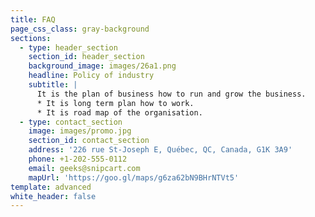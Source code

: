 ```yaml
---
title: FAQ
page_css_class: gray-background
sections:
  - type: header_section
    section_id: header_section
    background_image: images/26a1.png
    headline: Policy of industry
    subtitle: |
      It is the plan of business how to run and grow the business.
      * It is long term plan how to work. 
      * It is road map of the organisation.
  - type: contact_section
    image: images/promo.jpg
    section_id: contact_section
    address: '226 rue St-Joseph E, Québec, QC, Canada, G1K 3A9'
    phone: +1-202-555-0112
    email: geeks@snipcart.com
    mapUrl: 'https://goo.gl/maps/g6za62bN9BHrNTVt5'
template: advanced
white_header: false
---
```

